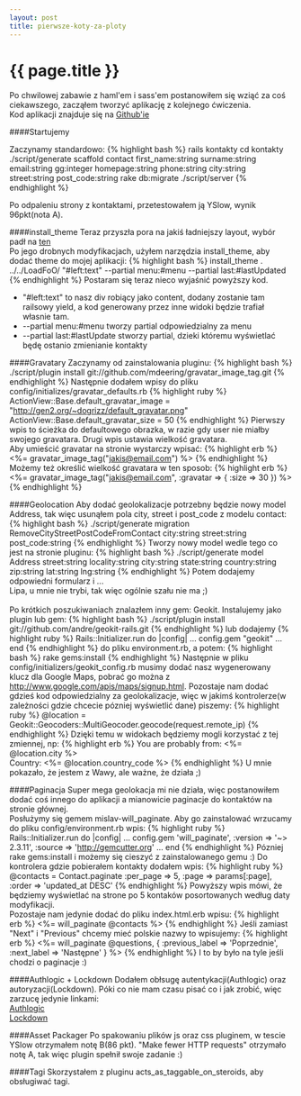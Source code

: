 ```yaml
---
layout: post
title: pierwsze-koty-za-ploty 
---
```


# {{ page.title }}
Po chwilowej zabawie z haml'em i sass'em postanowiłem się wziąć za coś ciekawszego, zacząłem tworzyć aplikację z kolejnego ćwiczenia.<br />
Kod aplikacji znajduje się na <a href="http://github.com/Drzazga/kontakty">Github'ie</a>

####Startujemy

Zaczynamy standardowo:
{% highlight bash %}
rails kontakty
cd kontakty
./script/generate scaffold contact first_name:string surname:string email:string gg:integer homepage:string phone:string city:string street:string post_code:string
rake db:migrate
./script/server
{% endhighlight %}

Po odpaleniu strony z kontaktami, przetestowałem ją YSlow, wynik 96pkt(nota A).

####install_theme
Teraz przyszła pora na jakiś ładniejszy layout, wybór padł na <a href="http://www.oswd.org/design/preview/id/3551">ten</a><br />
Po jego drobnych modyfikacjach, użyłem narzędzia install_theme, aby dodać theme do mojej aplikacji:
{% highlight bash %}
install_theme . ../../LoadFoO/ "#left:text" --partial menu:#menu --partial last:#lastUpdated
{% endhighlight %}
Postaram się teraz nieco wyjaśnić powyższy kod.<br />
<ul>
<li>"#left:text" to nasz div robiący jako content, dodany zostanie tam railsowy yield, a kod generowany przez inne widoki będzie trafiał własnie tam. </li>
<li> --partial menu:#menu tworzy partial odpowiedzialny za menu </li>
<li> --partial last:#lastUpdate stworzy partial, dzieki któremu wyświetlać będę ostanio zmienianie kontakty </li>
</ul>

####Gravatary
Zaczynamy od zainstalowania pluginu:
{% highlight bash %}
./script/plugin install git://github.com/mdeering/gravatar_image_tag.git
{% endhighlight %}
Następnie dodałem wpisy do pliku config/initializes/gravatar_defaults.rb
{% highlight ruby %}
ActionView::Base.default_gravatar_image  = "http://gen2.org/~dogrizz/default_gravatar.png"
ActionView::Base.default_gravatar_size = 50
{% endhighlight %}
Pierwszy wpis to ścieżka do defaultowego obrazka, w razie gdy user nie miałby swojego gravatara. Drugi wpis ustawia wielkość gravatara.
<br />Aby umieścić gravatar na stronie wystarczy wpisać:
{% highlight erb %}
  <%= gravatar_image_tag("jakis@email.com") %> 
{% endhighlight %}
Możemy też określić wielkość gravatara w ten sposob:
{% highlight erb %}
  <%= gravatar_image_tag("jakis@email.com", :gravatar => { :size => 30 }) %> 
{% endhighlight %}

####Geolocation
Aby dodać geolokalizacje potrzebny będzie nowy model Address, tak więc usunąłem pola city, street i post_code z modelu contact:
{% highlight bash %}
./script/generate migration RemoveCityStreetPostCodeFromContact city:string street:string post_code:string
{% endhighlight %}
Tworzy nowy model wedle tego co jest na stronie pluginu:
{% highlight bash %}
./script/generate model Address street:string locality:string city:string state:string country:string zip:string lat:string lng:string
{% endhighlight %}
Potem dodajemy odpowiedni formularz i ... <br />
Lipa, u mnie nie trybi, tak więc ogólnie szału nie ma ;)<br /><br />
Po krótkich poszukiwaniach znalazłem inny gem: Geokit.
Instalujemy jako plugin lub gem:
{% highlight bash %}
./script/plugin install git://github.com/andre/geokit-rails.git
{% endhighlight %}
lub dodajemy 
{% highlight ruby %}
Rails::Initializer.run do |config|
...
config.gem "geokit"
...
end
{% endhighlight %}
do pliku environment.rb, a potem:
{% highlight bash %}
rake gems:install
{% endhighlight %}
Następnie w pliku config/initializers/geokit_config.rb musimy dodać nasz wygenerowany klucz dla Google Maps, pobrać go można z http://www.google.com/apis/maps/signup.html.
Pozostaje nam dodać gdzieś kod odpowiedzialny za geolokalizacje, więc w jakimś kontrolerze(w zależności gdzie chcecie pózniej wyświetlić dane) piszemy:
{% highlight ruby %}
@location = Geokit::Geocoders::MultiGeocoder.geocode(request.remote_ip)
{% endhighlight %}
Dzięki temu w widokach będziemy mogli korzystać z tej zmiennej, np:
{% highlight erb %}
You are probably from: <%= @location.city %><br />
 Country: <%= @location.country_code %>
{% endhighlight %}
U mnie pokazało, że jestem z Wawy, ale ważne, że działa ;)

####Paginacja
Super mega geolokacja mi nie działa, więc postanowiłem dodać coś innego do aplikacji a mianowicie paginacje do kontaktów na stronie głównej.<br />
Posłużymy się gemem mislav-will_paginate. Aby go zainstalować wrzucamy do pliku config/environment.rb wpis:
{% highlight ruby %}
  Rails::Initializer.run do |config|
    ...
    config.gem 'will_paginate', :version => '~> 2.3.11', :source => 'http://gemcutter.org'
    ...
  end
{% endhighlight %}
Pózniej rake gems:install i możemy się cieszyć z zainstalowanego gemu :)
Do kontrolera gdzie pobierałem kontakty dodałem wpis:
{% highlight ruby %}
  @contacts = Contact.paginate :per_page => 5, :page => params[:page], :order => 'updated_at DESC'
{% endhighlight %}
Powyższy wpis mówi, że będziemy wyświetlać na strone po 5 kontaków posortowanych według daty modyfikacji.<br />
Pozostaje nam jedynie dodać do pliku index.html.erb wpisu:
{% highlight erb %}
  <%= will_paginate @contacts %>
{% endhighlight %}
Jeśli zamiast "Next" i "Previous" chcemy mieć polskie nazwy to wpisujemy:
{% highlight erb %}
  <%= will_paginate @questions, { 
    :previous_label => 'Poprzednie', 
   :next_label => 'Następne' 
  } %>
{% endhighlight %}
I to by było na tyle jeśli chodzi o paginacje :)

####Authlogic + Lockdown
Dodałem obłsugę autentykacji(Authlogic) oraz autoryzacji(Lockdown).
Póki co nie mam czasu pisać co i jak zrobić, więc zarzucę jedynie linkami: <br />
<a href="http://github.com/binarylogic/authlogic_example">Authlogic</a><br />
<a href="http://stonean.com/">Lockdown</a>

####Asset Packager
Po spakowaniu plików js oraz css pluginem, w tescie YSlow otrzymałem notę B(86 pkt). "Make fewer HTTP requests" otrzymało notę A, tak więc plugin spełnił swoje zadanie :)   

####Tagi
Skorzystałem z pluginu acts_as_taggable_on_steroids, aby obsługiwać tagi.
